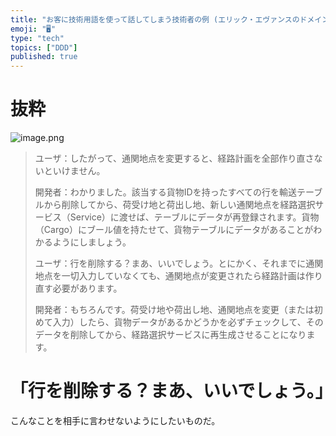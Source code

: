 ```yaml
---
title: "お客に技術用語を使って話してしまう技術者の例 (エリック・エヴァンスのドメイン駆動設計より)"
emoji: "🖥"
type: "tech"
topics: ["DDD"]
published: true
---
```


# 抜粋

![image.png](https://qiita-image-store.s3.ap-northeast-1.amazonaws.com/0/89618/3bf677dc-deb5-1595-7837-232af13ac773.png)


>ユーザ：したがって、通関地点を変更すると、経路計画を全部作り直さないといけません。
>
>開発者：わかりました。該当する貨物IDを持ったすべての行を輸送テーブルから削除してから、荷受け地と荷出し地、新しい通関地点を経路選択サービス（Service）に渡せば、テーブルにデータが再登録されます。貨物（Cargo）にブール値を持たせて、貨物テーブルにデータがあることがわかるようにしましょう。
>
>ユーザ：行を削除する？まあ、いいでしょう。とにかく、それまでに通関地点を一切入力していなくても、通関地点が変更されたら経路計画は作り直す必要があります。
>
>開発者：もちろんです。荷受け地や荷出し地、通関地点を変更（または初めて入力）したら、貨物データがあるかどうかを必ずチェックして、そのデータを削除してから、経路選択サービスに再生成させることになります。
>

# 「行を削除する？まあ、いいでしょう。」

こんなことを相手に言わせないようにしたいものだ。

